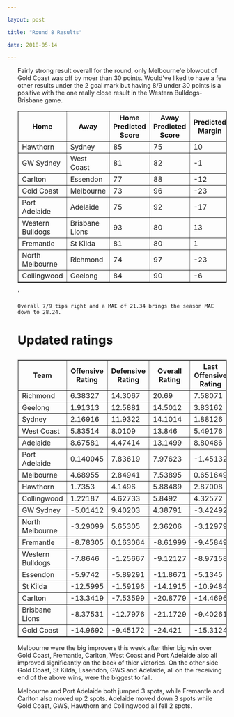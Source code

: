 ```yaml
---

layout: post

title: "Round 8 Results"

date: 2018-05-14

---
```


<ul class="post">

<div class="blurb">



 <p>

Fairly strong result overall for the round, only Melbourne'e blowout of Gold Coast was off by moer than 30 points. Would've liked to have a few other results under the 2 goal mark but having 8/9 under 30 points is a positive with the one really close result in the Western Bulldogs-Brisbane game.  

 </p>

<table border="1" class="dataframe">   <thead>     <tr style="text-align: center;">       <th>Home</th>       <th>Away</th>       <th>Home Predicted Score</th>       <th>Away Predicted Score</th>       <th>Predicted Margin</th>       <th>Home Score</th>       <th>Away Score</th>       <th>Margin</th>       <th>Error</th>     </tr>   </thead>   <tbody>     <tr>       <td>Hawthorn</td>       <td>Sydney</td>       <td>85</td>       <td>75</td>       <td>10</td>       <td>71</td>       <td>79</td>       <td>-8</td>       <td>-17.78</td>     </tr>     <tr>       <td>GW Sydney</td>       <td>West Coast</td>       <td>81</td>       <td>82</td>       <td>-1</td>       <td>61</td>       <td>86</td>       <td>-25</td>       <td>-24.16</td>     </tr>     <tr>       <td>Carlton</td>       <td>Essendon</td>       <td>77</td>       <td>88</td>       <td>-12</td>       <td>91</td>       <td>78</td>       <td>13</td>       <td>24.59</td>     </tr>     <tr>       <td>Gold Coast</td>       <td>Melbourne</td>       <td>73</td>       <td>96</td>       <td>-23</td>       <td>77</td>       <td>146</td>       <td>-69</td>       <td>-46.18</td>     </tr>     <tr>       <td>Port Adelaide</td>       <td>Adelaide</td>       <td>75</td>       <td>92</td>       <td>-17</td>       <td>95</td>       <td>90</td>       <td>5</td>       <td>21.51</td>     </tr>     <tr>       <td>Western Bulldogs</td>       <td>Brisbane Lions</td>       <td>93</td>       <td>80</td>       <td>13</td>       <td>107</td>       <td>93</td>       <td>14</td>       <td>1</td>     </tr>     <tr>       <td>Fremantle</td>       <td>St Kilda</td>       <td>81</td>       <td>80</td>       <td>1</td>       <td>89</td>       <td>59</td>       <td>30</td>       <td>29.08</td>     </tr>     <tr>       <td>North Melbourne</td>       <td>Richmond</td>       <td>74</td>       <td>97</td>       <td>-23</td>       <td>72</td>       <td>82</td>       <td>-10</td>       <td>12.95</td>     </tr>     <tr>       <td>Collingwood</td>       <td>Geelong</td>       <td>84</td>       <td>90</td>       <td>-6</td>       <td>45</td>       <td>66</td>       <td>-21</td>       <td>-14.82</td>     </tr>   </tbody> </table>'

 <p>

 	Overall 7/9 tips right and a MAE of 21.34 brings the season MAE down to 28.24. 

 </p>



<p>

</p>

<h1>

Updated ratings

</h1>

<table border="1" class="dataframe">   <thead>     <tr style="text-align: center;">       <th>Team</th>       <th>Offensive Rating</th>       <th>Defensive Rating</th>       <th>Overall Rating</th>       <th>Last Offensive Rating</th>       <th>Last Defensive Rating</th>       <th>Last Overall Rating</th>       <th>Overall Change</th>       <th>Change</th>     </tr>   </thead>   <tbody>     <tr>       <td>Richmond</td>       <td>6.38327</td>       <td>14.3067</td>       <td>20.69</td>       <td>7.58071</td>       <td>14.1455</td>       <td>21.7263</td>       <td>-1.036241</td>       <td>0</td>     </tr>     <tr>       <td>Geelong</td>       <td>1.91313</td>       <td>12.5881</td>       <td>14.5012</td>       <td>3.83162</td>       <td>9.48424</td>       <td>13.3159</td>       <td>1.185360</td>       <td>1</td>     </tr>     <tr>       <td>Sydney</td>       <td>2.16916</td>       <td>11.9322</td>       <td>14.1014</td>       <td>1.88126</td>       <td>10.7974</td>       <td>12.6787</td>       <td>1.422686</td>       <td>1</td>     </tr>     <tr>       <td>West Coast</td>       <td>5.83514</td>       <td>8.0109</td>       <td>13.846</td>       <td>5.49176</td>       <td>6.4217</td>       <td>11.9135</td>       <td>1.932582</td>       <td>1</td>     </tr>     <tr>       <td>Adelaide</td>       <td>8.67581</td>       <td>4.47414</td>       <td>13.1499</td>       <td>8.80486</td>       <td>6.0655</td>       <td>14.8704</td>       <td>-1.720415</td>       <td>-3</td>     </tr>     <tr>       <td>Port Adelaide</td>       <td>0.140045</td>       <td>7.83619</td>       <td>7.97623</td>       <td>-1.45132</td>       <td>7.70714</td>       <td>6.25582</td>       <td>1.720415</td>       <td>3</td>     </tr>     <tr>       <td>Melbourne</td>       <td>4.68955</td>       <td>2.84941</td>       <td>7.53895</td>       <td>0.651649</td>       <td>3.19258</td>       <td>3.84423</td>       <td>3.694726</td>       <td>3</td>     </tr>     <tr>       <td>Hawthorn</td>       <td>1.7353</td>       <td>4.1496</td>       <td>5.88489</td>       <td>2.87008</td>       <td>4.4375</td>       <td>7.30758</td>       <td>-1.422686</td>       <td>-2</td>     </tr>     <tr>       <td>Collingwood</td>       <td>1.22187</td>       <td>4.62733</td>       <td>5.8492</td>       <td>4.32572</td>       <td>2.70884</td>       <td>7.03456</td>       <td>-1.185360</td>       <td>-2</td>     </tr>     <tr>       <td>GW Sydney</td>       <td>-5.01412</td>       <td>9.40203</td>       <td>4.38791</td>       <td>-3.42492</td>       <td>9.74541</td>       <td>6.32049</td>       <td>-1.932582</td>       <td>-2</td>     </tr>     <tr>       <td>North Melbourne</td>       <td>-3.29099</td>       <td>5.65305</td>       <td>2.36206</td>       <td>-3.12979</td>       <td>4.45561</td>       <td>1.32582</td>       <td>1.036241</td>       <td>0</td>     </tr>     <tr>       <td>Fremantle</td>       <td>-8.78305</td>       <td>0.163064</td>       <td>-8.61999</td>       <td>-9.45849</td>       <td>-1.48803</td>       <td>-10.9465</td>       <td>2.326525</td>       <td>2</td>     </tr>     <tr>       <td>Western Bulldogs</td>       <td>-7.8646</td>       <td>-1.25667</td>       <td>-9.12127</td>       <td>-8.97158</td>       <td>-0.22938</td>       <td>-9.20096</td>       <td>0.079685</td>       <td>-1</td>     </tr>     <tr>       <td>Essendon</td>       <td>-5.9742</td>       <td>-5.89291</td>       <td>-11.8671</td>       <td>-5.1345</td>       <td>-4.76521</td>       <td>-9.8997</td>       <td>-1.967399</td>       <td>-1</td>     </tr>     <tr>       <td>St Kilda</td>       <td>-12.5995</td>       <td>-1.59196</td>       <td>-14.1915</td>       <td>-10.9484</td>       <td>-0.916525</td>       <td>-11.8649</td>       <td>-2.326525</td>       <td>0</td>     </tr>     <tr>       <td>Carlton</td>       <td>-13.3419</td>       <td>-7.53599</td>       <td>-20.8779</td>       <td>-14.4696</td>       <td>-8.37569</td>       <td>-22.8453</td>       <td>1.967399</td>       <td>2</td>     </tr>     <tr>       <td>Brisbane Lions</td>       <td>-8.37531</td>       <td>-12.7976</td>       <td>-21.1729</td>       <td>-9.40261</td>       <td>-11.6906</td>       <td>-21.0933</td>       <td>-0.079685</td>       <td>0</td>     </tr>     <tr>       <td>Gold Coast</td>       <td>-14.9692</td>       <td>-9.45172</td>       <td>-24.421</td>       <td>-15.3124</td>       <td>-5.41383</td>       <td>-20.7262</td>       <td>-3.694726</td>       <td>-2</td>     </tr>   </tbody> </table>
<p>

Melbourne were the big improvers this week after thier big win over Gold Coast, Fremantle, Carlton, West Coast and Port Adelaide also all improved significantly on the back of thier victories. On the other side Gold Coast, St Kilda, Essendon, GWS and Adelaide, all on the receiving end of the above wins, were the biggest to fall. 
</p>
<p>Melbourne and Port Adelaide both jumped 3 spots, while Fremantle and Carlton also moved up 2 spots. Adelaide moved down 3 spots while Gold Coast, GWS, Hawthorn and Collingwood all fell 2 spots.</p>

</div><!-- /.blurb -->	

</ul>
